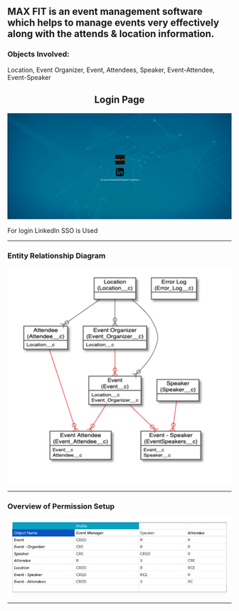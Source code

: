 <h2>MAX FIT is an event management software which helps to manage events very effectively along with the attends & location information.</h2>


<h3>Objects Involved: </h3>
<p>Location, Event Organizer, Event, Attendees, Speaker, Event-Attendee, Event-Speaker</p>


<center><h2> Login Page </h2></center>
<img src="Images/image5.png">
<p> For login LinkedIn SSO is Used</p>

<hr/>

<h3>Entity Relationship Diagram</h3>
<img src="Images/ER.png">

<hr/>

<h3> Overview of Permission Setup </h3>
<img src="Images/overview_of_obj_permission_setup.png">

<hr/>




